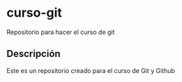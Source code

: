 # curso-git
Repositorio para hacer el curso de git

## Descripción
Este es un repositorio creado para el curso de Git y Github
